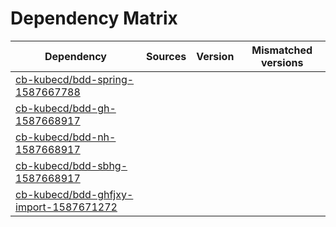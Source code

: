 # Dependency Matrix

Dependency | Sources | Version | Mismatched versions
---------- | ------- | ------- | -------------------
[cb-kubecd/bdd-spring-1587667788](https://github.com/cb-kubecd/bdd-spring-1587667788.git) |  | []() | 
[cb-kubecd/bdd-gh-1587668917](https://github.com/cb-kubecd/bdd-gh-1587668917.git) |  | []() | 
[cb-kubecd/bdd-nh-1587668917](https://github.com/cb-kubecd/bdd-nh-1587668917.git) |  | []() | 
[cb-kubecd/bdd-sbhg-1587668917](https://github.com/cb-kubecd/bdd-sbhg-1587668917.git) |  | []() | 
[cb-kubecd/bdd-ghfjxy-import-1587671272](https://github.com/cb-kubecd/bdd-ghfjxy-import-1587671272.git) |  | []() | 
